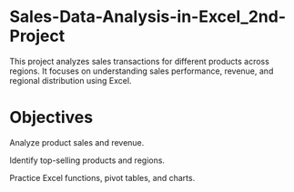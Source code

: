# Sales-Data-Analysis-in-Excel_2nd-Project
This project analyzes sales transactions for different products across regions. It focuses on understanding sales performance, revenue, and regional distribution using Excel.
# Objectives

Analyze product sales and revenue.

Identify top-selling products and regions.

Practice Excel functions, pivot tables, and charts.
